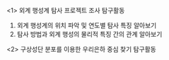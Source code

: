 <1> 외계 행성계 탐사 프로젝트 조사 탐구활동 
1. 외계 행성계의 위치 파악 및 연도별 탐사 특징 알아보기
2. 탐사 방법과 외계 행성의 물리적 특징 간의 관계 알아보기

<2> 구상성단 분포를 이용한 우리은하 중심 찾기 탐구활동
